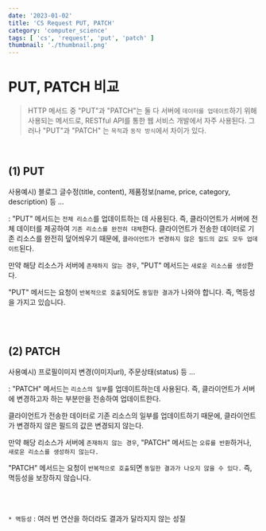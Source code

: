 ```yaml
---
date: '2023-01-02'
title: 'CS Request PUT, PATCH'
category: 'computer_science'
tags: [ 'cs', 'request', 'put', 'patch' ]
thumbnail: './thumbnail.png'
---
```


# PUT, PATCH 비교

> HTTP 메서드 중 "PUT"과 "PATCH"는 둘 다 서버에 `데이터를 업데이트`하기 위해 사용되는 메서드로, RESTful API를 통한 웹 서비스 개발에서 자주 사용된다. 그러나 "PUT"과 "PATCH"
> 는 `목적`과 `동작 방식`에서 차이가 있다.

<br>

## (1) PUT

사용예시) 블로그 글수정(title, content), 제품정보(name, price, category, description) 등 ...

: "PUT" 메서드는 `전체 리소스`를 업데이트하는 데 사용된다. 즉, 클라이언트가 서버에 전체 데이터를 제공하여 `기존 리소스를 완전히 대체`한다.
클라이언트가 전송한 데이터로 기존 리소스를 완전히 덮어씌우기 때문에, `클라이언트가 변경하지 않은 필드의 값도 모두 업데이트`된다.

만약 해당 리소스가 서버에 `존재하지 않는 경우`, "PUT" 메서드는 `새로운 리소스를 생성`한다.

"PUT" 메서드는 요청이 `반복적으로 호출`되어도 `동일한 결과`가 나와야 합니다. 즉, 멱등성을 가지고 있습니다.

<br>
<br>

## (2) PATCH

사용예시) 프로필이미지 변경(이미지url), 주문상태(status) 등 ...

: "PATCH" 메서드는 `리소스의 일부`를 업데이트하는데 사용된다. 즉, 클라이언트가 서버에 변경하고자 하는 부분만을 전송하여 업데이트한다.

클라이언트가 전송한 데이터로 기존 리소스의 일부를 업데이트하기 때문에, 클라이언트가 변경하지 않은 필드의 값은 변경되지 않는다.

만약 해당 리소스가 서버에 `존재하지 않는 경우`, "PATCH" 메서드는 `오류를 반환`하거나, `새로운 리소스를 생성하지 않는다.`

"PATCH" 메서드는 요청이 `반복적으로 호출`되면 `동일한 결과가 나오지 않을 수 있다.` 즉, 멱등성을 보장하지 않습니다.

<br>
<br>

`* 멱등성` : 여러 번 연산을 하더라도 결과가 달라지지 않는 성질

[//]: # (---)

[//]: # ()

[//]: # (## Source)

[//]: # ()

[//]: # (- [<>]&#40;<>&#41;)

